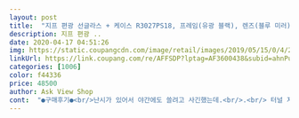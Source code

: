 ```yaml
---
layout: post 
title:  "지프 편광 선글라스 + 케이스 R3027PS18, 프레임(유광 블랙), 렌즈(블루 미러)" 
description: 지프 편광 ..
date: 2020-04-17 04:51:26 
img: https://static.coupangcdn.com/image/retail/images/2019/05/15/0/4/2570ab9b-5113-4a48-ae29-b6571f8e944b.jpg 
linkUrl: https://link.coupang.com/re/AFFSDP?lptag=AF3600438&subid=ahnPublicAsk&pageKey=222176739&itemId=695662540&vendorItemId=4778273339&traceid=V0-113-e76b3127b55604d8 
categories: [1006] 
color: f44336 
price: 48500 
author: Ask View Shop 
cont:  "●구매후기●<br/>난시가 있어서 야간에도 쓸려고 사긴했는데.<br/>.<br/> 터널 지날때는 조금 부족한 면은 있네요.<br/> 야간 차량 라이트 불빛에 민감해서... <br/>ㅎ<br/>너무 좋네요 착용감도 편하고 물속도 잘보이고 운전할때도 선글라스로도 딱이구요 배송도 빠르고 감사합니다<br/>배송빠르고 정말 가볍고 착용감이 좋네요 ㅇㅋㄹㅈ선그라스 샀다가 선명하지도  않고 조금 어지러워서 쳐박아 뒀는데 이브랜드는 하급 명품이고 중국 OEM이지만 잘 만들었어요 가볍고 선명하게 잘 보이네요 얼굴 크고 작고 다 써도 될것같구요 남녀 공용 무난히 쓸수 있는 제품이네요 가격대비 고가명품 못지않아요 강추합니다 저는 만족합니다 아닌분도 있겠지만... <br/>  참고하세요<br/>안경도 가벼워서 편합니다.<br/> 만족해요^^<br/>확실히 제값에 기능은 충분히 다하네요^^<br/>" 
---
```

